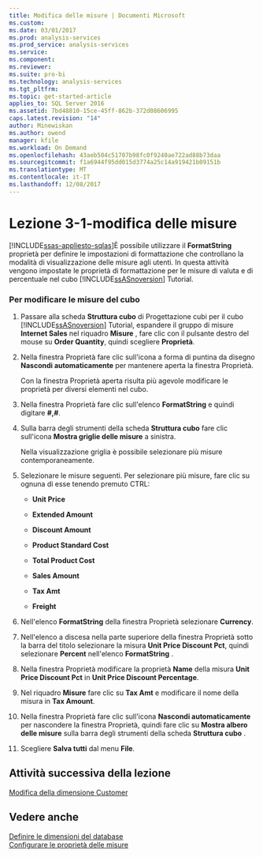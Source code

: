 ```yaml
---
title: Modifica delle misure | Documenti Microsoft
ms.custom: 
ms.date: 03/01/2017
ms.prod: analysis-services
ms.prod_service: analysis-services
ms.service: 
ms.component: 
ms.reviewer: 
ms.suite: pro-bi
ms.technology: analysis-services
ms.tgt_pltfrm: 
ms.topic: get-started-article
applies_to: SQL Server 2016
ms.assetid: 7bd48810-15ce-45ff-862b-372d08606995
caps.latest.revision: "14"
author: Minewiskan
ms.author: owend
manager: kfile
ms.workload: On Demand
ms.openlocfilehash: 43aeb504c51707b98fc0f9240ae722ad88b73daa
ms.sourcegitcommit: f1a6944f95dd015d3774a25c14a919421b09151b
ms.translationtype: MT
ms.contentlocale: it-IT
ms.lasthandoff: 12/08/2017
---
```

# <a name="lesson-3-1---modifying-measures"></a>Lezione 3-1-modifica delle misure
[!INCLUDE[ssas-appliesto-sqlas](../includes/ssas-appliesto-sqlas.md)]È possibile utilizzare il **FormatString** proprietà per definire le impostazioni di formattazione che controllano la modalità di visualizzazione delle misure agli utenti. In questa attività vengono impostate le proprietà di formattazione per le misure di valuta e di percentuale nel cubo [!INCLUDE[ssASnoversion](../includes/ssasnoversion-md.md)] Tutorial.  
  
### <a name="to-modify-the-measures-of-the-cube"></a>Per modificare le misure del cubo  
  
1.  Passare alla scheda **Struttura cubo** di Progettazione cubi per il cubo [!INCLUDE[ssASnoversion](../includes/ssasnoversion-md.md)] Tutorial, espandere il gruppo di misure **Internet Sales** nel riquadro **Misure** , fare clic con il pulsante destro del mouse su **Order Quantity**, quindi scegliere **Proprietà**.  
  
2.  Nella finestra Proprietà fare clic sull'icona a forma di puntina da disegno **Nascondi automaticamente** per mantenere aperta la finestra Proprietà.  
  
    Con la finestra Proprietà aperta risulta più agevole modificare le proprietà per diversi elementi nel cubo.  
  
3.  Nella finestra Proprietà fare clic sull'elenco **FormatString** e quindi digitare **#,#**.  
  
4.  Sulla barra degli strumenti della scheda **Struttura cubo** fare clic sull'icona **Mostra griglie delle misure** a sinistra.  
  
    Nella visualizzazione griglia è possibile selezionare più misure contemporaneamente.  
  
5.  Selezionare le misure seguenti. Per selezionare più misure, fare clic su ognuna di esse tenendo premuto CTRL:  
  
    -   **Unit Price**  
  
    -   **Extended Amount**  
  
    -   **Discount Amount**  
  
    -   **Product Standard Cost**  
  
    -   **Total Product Cost**  
  
    -   **Sales Amount**  
  
    -   **Tax Amt**  
  
    -   **Freight**  
  
6.  Nell'elenco **FormatString** della finestra Proprietà selezionare **Currency**.  
  
7.  Nell'elenco a discesa nella parte superiore della finestra Proprietà sotto la barra del titolo selezionare la misura **Unit Price Discount Pct**, quindi selezionare **Percent** nell'elenco **FormatString** .  
  
8.  Nella finestra Proprietà modificare la proprietà **Name** della misura **Unit Price Discount Pct** in **Unit Price Discount Percentage**.  
  
9. Nel riquadro **Misure** fare clic su **Tax Amt** e modificare il nome della misura in **Tax Amount**.  
  
10. Nella finestra Proprietà fare clic sull'icona **Nascondi automaticamente** per nascondere la finestra Proprietà, quindi fare clic su **Mostra albero delle misure** sulla barra degli strumenti della scheda **Struttura cubo** .  
  
11. Scegliere **Salva tutti** dal menu **File**.  
  
## <a name="next-task-in-lesson"></a>Attività successiva della lezione  
[Modifica della dimensione Customer](../analysis-services/lesson-3-2-modifying-the-customer-dimension.md)  
  
## <a name="see-also"></a>Vedere anche  
[Definire le dimensioni del database](../analysis-services/multidimensional-models/define-database-dimensions.md)  
[Configurare le proprietà delle misure](../analysis-services/multidimensional-models/configure-measure-properties.md)  
  
  
  
